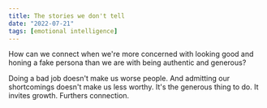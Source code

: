 ```yaml
---
title: The stories we don't tell
date: "2022-07-21"
tags: [emotional intelligence]
---
```


How can we connect when we're more concerned with looking good and honing a fake persona than we are with being authentic and generous?

Doing a bad job doesn't make us worse people. And admitting our shortcomings doesn't make us less worthy. It's the generous thing to do. It invites growth. Furthers connection.
